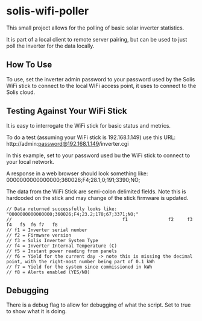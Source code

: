 # solis-wifi-poller
This small project allows for the polling of basic solar inverter statistics.

It is part of a local client to remote server pairing, but can be used to just poll the inverter for the data locally.

## How To Use
To use, set the inverter admin password to your password used by the Solis WiFi stick to connect to the local WIFi access point, it uses to connect to the Solis cloud.

## Testing Against Your WiFi Stick
It is easy to interrogate the WiFi stick for basic status and metrics.

To do a test (assuming your WiFi stick is 192.168.1.149) use this URL: http://admin:password@192.168.1.149/inverter.cgi
  
In this example, set <password> to your password used bu the WiFi stick to connect to your local network.

A response in a web browser should look something like: 0000000000000000;360026;F4;28.1;0;191;3390;NO; 

The data from the WiFi Stick are semi-colon delimited fields. Note this is hardcoded on the stick and may change of the stick firmware is updated.
  
    // Data returned successfully looks like: "0000000000000000;360026;F4;23.2;170;67;3371;NO;"
    //                                         f1               f2     f3 f4   f5  f6 f7   f8
    // f1 = Inverter serial number
    // f2 = Firmware version
    // f3 = Solis Inverter System Type
    // f4 = Inverter Internal Temperature (C)
    // f5 = Instant power reading from panels
    // f6 = Yield for the current day -> note this is missing the decimal point, with the right-most number being part of 0.1 kWh
    // f7 = Yield for the system since commissioned in kWh
    // f8 = Alerts enabled (YES/NO)
  
## Debugging
There is a debug flag to allow for debugging of what the script. Set to true to show what it is doing.
